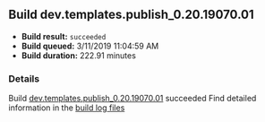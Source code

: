 ## Build dev.templates.publish_0.20.19070.01
- **Build result:** `succeeded`
- **Build queued:** 3/11/2019 11:04:59 AM
- **Build duration:** 222.91 minutes
### Details
Build [dev.templates.publish_0.20.19070.01](https://winappstudio.visualstudio.com/web/build.aspx?pcguid=a4ef43be-68ce-4195-a619-079b4d9834c2&builduri=vstfs%3a%2f%2f%2fBuild%2fBuild%2f27240) succeeded
Find detailed information in the [build log files](https://uwpctdiags.blob.core.windows.net/buildlogs/dev.templates.publish_0.20.19070.01_logs.zip)
